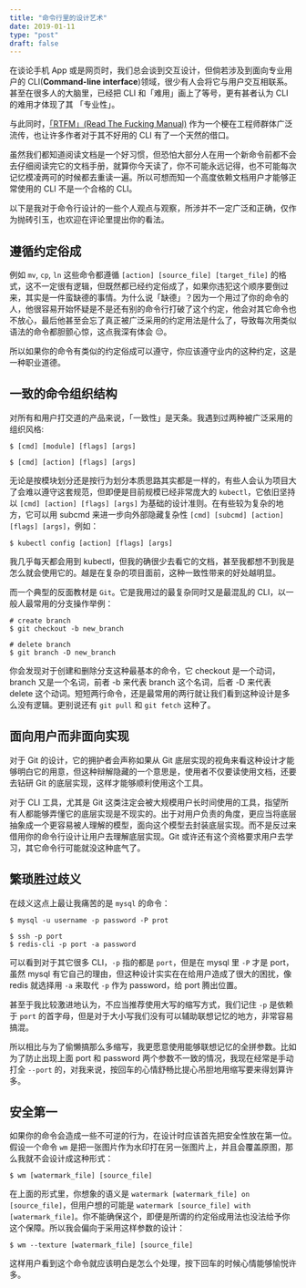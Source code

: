 ```yaml
---
title: "命令行里的设计艺术"
date: 2019-01-11
type: "post"
draft: false
---
```


在谈论手机 App 或是网页时，我们总会谈到交互设计，但倘若涉及到面向专业用户的 CLI(**Command-line interface**)领域，很少有人会将它与用户交互相联系。甚至在很多人的大脑里，已经把 CLI 和「难用」画上了等号，更有甚者认为 CLI 的难用才体现了其 「专业性」。

与此同时，[「RTFM」(Read The Fucking Manual)](https://en.wikipedia.org/wiki/RTFM) 作为一个梗在工程师群体广泛流传，也让许多作者对于其不好用的 CLI 有了一个天然的借口。

虽然我们都知道阅读文档是一个好习惯，但恐怕大部分人在用一个新命令前都不会去仔细阅读完它的文档手册，就算你今天读了，你不可能永远记得，也不可能每次记忆模凌两可的时候都去重读一遍。所以可想而知一个高度依赖文档用户才能够正常使用的 CLI 不是一个合格的 CLI。

以下是我对于命令行设计的一些个人观点与观察，所涉并不一定广泛和正确，仅作为抛砖引玉，也欢迎在评论里提出你的看法。

## 遵循约定俗成

例如 `mv`, `cp`, `ln` 这些命令都遵循 `[action] [source_file] [target_file]` 的格式，这不一定很有逻辑，但既然都已经约定俗成了，如果你违犯这个顺序要倒过来，其实是一件蛮缺德的事情。为什么说「缺德」？因为一个用过了你的命令的人，他很容易开始怀疑是不是还有别的命令行打破了这个约定，他会对其它命令也不放心，最后他甚至会忘了真正被广泛采用的约定用法是什么了，导致每次用类似语法的命令都胆颤心惊，这点我深有体会 😔。

所以如果你的命令有类似的约定俗成可以遵守，你应该遵守业内的这种约定，这是一种职业道德。

## 一致的命令组织结构

对所有和用户打交道的产品来说，「一致性」是天条。我遇到过两种被广泛采用的组织风格:

```shell
$ [cmd] [module] [flags] [args]

$ [cmd] [action] [flags] [args]
```

无论是按模块划分还是按行为划分本质思路其实都是一样的，有些人会认为项目大了会难以遵守这套规范，但即便是目前规模已经非常庞大的 `kubectl`，它依旧坚持以 `[cmd] [action] [flags] [args]` 为基础的设计准则。在有些较为复杂的地方，它可以用 subcmd 来进一步向外部隐藏复杂性 `[cmd] [subcmd] [action] [flags] [args]`，例如：

```shell
$ kubectl config [action] [flags] [args]
```

我几乎每天都会用到 kubectl，但我的确很少去看它的文档，甚至我都想不到我是怎么就会使用它的。越是在复杂的项目面前，这种一致性带来的好处越明显。

而一个典型的反面教材是 `Git`。它是我用过的最复杂同时又是最混乱的 CLI，以一般人最常用的分支操作举例：

```shell
# create branch
$ git checkout -b new_branch

# delete branch
$ git branch -D new_branch
```

你会发现对于创建和删除分支这种最基本的命令，它 checkout 是一个动词，branch 又是一个名词，前者 -b 来代表 branch 这个名词，后者 -D 来代表 delete 这个动词。短短两行命令，还是最常用的两行就让我们看到这种设计是多么没有逻辑。更别说还有 `git pull` 和 `git fetch` 这种了。

## 面向用户而非面向实现

对于 Git 的设计，它的拥护者会声称如果从 Git 底层实现的视角来看这种设计才能够明白它的用意，但这种辩解隐藏的一个意思是，使用者不仅要读使用文档，还要去钻研 Git 的底层实现，这样才能够顺利使用这个工具。

对于 CLI 工具，尤其是 Git 这类注定会被大规模用户长时间使用的工具，指望所有人都能够弄懂它的底层实现是不现实的。出于对用户负责的角度，更应当将底层抽象成一个更容易被人理解的模型，面向这个模型去封装底层实现。而不是反过来借用你的命令行设计让用户去理解底层实现。Git 或许还有这个资格要求用户去学习，其它命令行可能就没这种底气了。

## 繁琐胜过歧义

在歧义这点上最让我痛苦的是 `mysql` 的命令：

```shell
$ mysql -u username -p password -P prot

$ ssh -p port
$ redis-cli -p port -a password
```

可以看到对于其它很多 CLI，`-p` 指的都是 `port`，但是在 mysql 里 `-P` 才是 port，虽然 mysql 有它自己的理由，但这种设计实实在在给用户造成了很大的困扰，像 redis 就选择用 `-a` 来取代 `-p` 作为 password，给 port 腾出位置。

甚至于我比较激进地认为，不应当推荐使用大写的缩写方式，我们记住 `-p` 是依赖于 `port` 的首字母，但是对于大小写我们没有可以辅助联想记忆的地方，非常容易搞混。

所以相比与为了偷懒搞那么多缩写，我更愿意使用能够联想记忆的全拼参数。比如为了防止出现上面 port 和 password 两个参数不一致的情况，我现在经常是手动打全 `--port` 的，对我来说，按回车的心情舒畅比提心吊胆地用缩写要来得划算许多。

## 安全第一

如果你的命令会造成一些不可逆的行为，在设计时应该首先把安全性放在第一位。假设一个命令 `wm` 是把一张图片作为水印打在另一张图片上，并且会覆盖原图，那么我就不会设计成这种形式：

```shell
$ wm [watermark_file] [source_file]
```

在上面的形式里，你想象的语义是 `watermark [watermark_file] on [source_file]`，但用户想的可能是 `watermark [source_file] with [watermark_file]`。你不能确保这个，即便是所谓的约定俗成用法也没法给予你这个保障。所以我会偏向于采用这样参数的设计：

```shell
$ wm --texture [watermark_file] [source_file]
```

这样用户看到这个命令就应该明白是怎么个处理，按下回车的时候心情能够愉悦许多。




